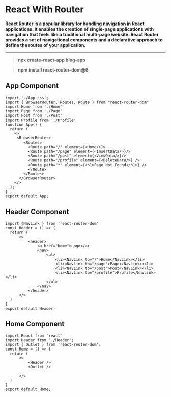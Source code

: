 # React With Router


**React Router is a popular library for handling navigation in React applications. It enables the creation of single-page applications with navigation that feels like a traditional multi-page website. React Router provides a set of navigational components and a declarative approach to define the routes of your application.**

<hr>

> **npx create-react-app blog-app**

> **npm install react-router-dom@6**

## App Component 

```
import './App.css';
import { BrowserRouter, Routes, Route } from "react-router-dom"
import Home from './Home'
import Page from './Page'
import Post from './Post'
import Profile from './Profile'
function App() {
  return (
    <>
     <BrowserRouter>
        <Routes>
          <Route path="/" element={<Home/>}>
          <Route path="/page" element={<InsertData/>}/>
          <Route path="/post" element={<ViewData/>}/>
          <Route path="/profile" element={<DeleteData/>} />
          <Route path="*" element={<h1>Page Not Found</h1>} />
          </Route>
        </Routes>
      </BrowserRouter>
    </>
  );
}
export default App;
```

## Header Component

```
import {NavLink } from 'react-router-dom'
const Header = () => {
  return (
      <>
          <header>
              <a href="home">Logo</a>
              <nav>
                  <ul>
                      <li><NavLink to="/">Home</NavLink></li>
                      <li><NavLink to="/page">Page</NavLink></li>
                      <li><NavLink to="/post">Post</NavLink></li>
                      <li><NavLink to="/profile">Profile</NavLink></li>
                  </ul>
              </nav>
          </header>
      </>
  )
}
export default Header;
```

## Home Component

```
import React from 'react'
import Header from './Header';
import { Outlet } from 'react-router-dom';
const Home = () => {
  return (
      <>
          <Header />
          <Outlet />
          
      </>
  )
}
export default Home;
```
